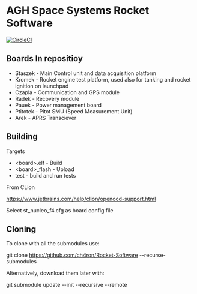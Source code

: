 AGH Space Systems Rocket Software
=================================

[![CircleCI](https://circleci.com/gh/CH4RON/Rocket-Software.svg?style=svg)](https://circleci.com/gh/CH4RON/Rocket-Software)

Boards In repositioy
--------------------

- Staszek - Main Control unit and data acquisition platform
- Kromek - Rocket engine test platform, used also for tanking and rocket ignition on launchpad
- Czapla - Communication and GPS module
- Radek - Recovery module
- Pauek - Power management board
- Ptitotek - Pitot SMU (Speed Measurement Unit)
- Arek - APRS Transciever

Building
--------

Targets

- \<board\>.elf - Build
- \<board\>_flash - Upload
- test - build and run tests
  
From CLion

https://www.jetbrains.com/help/clion/openocd-support.html

Select st_nucleo_f4.cfg as board config file

Cloning
--------
To clone with all the submodules use:

  git clone https://github.com/ch4ron/Rocket-Software --recurse-submodules

Alternatively, download them later with:

  git submodule update --init --recursive --remote
